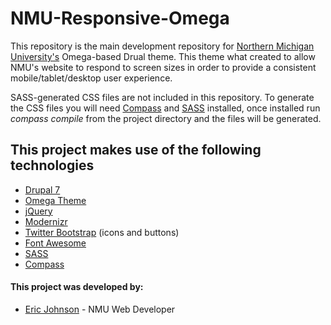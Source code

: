 NMU-Responsive-Omega
====================

This repository is the main development repository for [Northern Michigan University's](http://www.nmu.edu) Omega-based Drual theme.  This theme what created to allow NMU's website to respond to screen sizes in order to provide a consistent mobile/tablet/desktop user experience.

SASS-generated CSS files are not included in this repository.  To generate the CSS files you will need [Compass](http://compass-style.org/) and [SASS](http://sass-lang.com/) installed, once installed run *compass compile* from the project directory and the files will be generated.

This project makes use of the following technologies
----------------------------------------------------

  - [Drupal 7](http://www.drupal.org)
  - [Omega Theme](https://drupal.org/project/omega)
  - [jQuery](http://jquery.com/)
  - [Modernizr](http://modernizr.com/)
  - [Twitter Bootstrap](http://twitter.github.io/bootstrap/) (icons and buttons)
  - [Font Awesome](http://fortawesome.github.io/Font-Awesome/)
  - [SASS](http://sass-lang.com/)
  - [Compass](http://compass-style.org)

#### This project was developed by: ####
  - [Eric Johnson](mailto:ericjohn@nmu.edu) - NMU Web Developer

